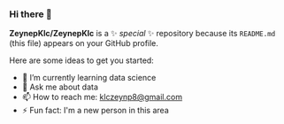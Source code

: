 ### Hi there 👋

**ZeynepKlc/ZeynepKlc** is a ✨ _special_ ✨ repository because its `README.md` (this file) appears on your GitHub profile.

Here are some ideas to get you started:

- 🌱 I’m currently learning data science
- 💬 Ask me about data
- 📫 How to reach me: klczeynp8@gmail.com
- ⚡ Fun fact: I'm a new person in this area
